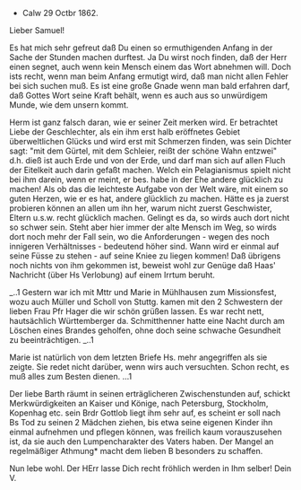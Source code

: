 + Calw 29 Octbr 1862.

Lieber Samuel!

Es hat mich sehr gefreut daß Du einen so ermuthigenden Anfang in der Sache der Stunden machen durftest. Ja Du wirst noch finden, daß der Herr einen segnet, auch wenn kein Mensch einem das Wort abnehmen will. Doch ists recht, wenn man beim Anfang ermutigt wird, daß man nicht allen Fehler bei sich suchen muß. Es ist eine große Gnade wenn man bald erfahren darf, daß Gottes Wort seine Kraft behält, wenn es auch aus so unwürdigem Munde, wie dem unsern kommt.

Herm ist ganz falsch daran, wie er seiner Zeit merken wird. Er betrachtet Liebe der Geschlechter, als ein ihm erst halb eröffnetes Gebiet überweltlichen Glücks und wird erst mit Schmerzen finden, was sein Dichter sagt: "mit dem Gürtel, mit dem Schleier, reißt der schöne Wahn entzwei" d.h. dieß ist auch Erde und von der Erde, und darf man sich auf allen Fluch der Eitelkeit auch darin gefaßt machen. Welch ein Pelagianismus spielt nicht bei ihm darein, wenn er meint, er bes. habe in der Ehe andere glücklich zu machen! Als ob das die leichteste Aufgabe von der Welt wäre, mit einem so guten Herzen, wie er es hat, andere glücklich zu machen. Hätte es ja zuerst probieren können an allen um ihn her, warum nicht zuerst Geschwister, Eltern u.s.w. recht glücklich machen. Gelingt es da, so wirds auch dort nicht so schwer sein. Steht aber hier immer der alte Mensch im Weg, so wirds dort noch mehr der Fall sein, wo die Anforderungen - wegen des noch innigeren Verhältnisses - bedeutend höher sind. Wann wird er einmal auf seine Füsse zu stehen - auf seine Kniee zu liegen kommen! Daß übrigens noch nichts von ihm gekommen ist, beweist wohl zur Genüge daß Haas' Nachricht (über Hs Verlobung) auf einem Irrtum beruht.

_..1 Gestern war ich mit Mttr und Marie in Mühlhausen zum Missionsfest, wozu auch Müller und Scholl von Stuttg. kamen mit den 2 Schwestern der lieben Frau Pfr Hager die wir schön grüßen lassen. Es war recht nett, hautsächlich Württemberger da. Schmitthenner hatte eine Nacht durch am Löschen eines Brandes geholfen, ohne doch seine schwache Gesundheit zu beeinträchtigen. _..1

Marie ist natürlich von dem letzten Briefe Hs. mehr angegriffen als sie zeigte. Sie redet nicht darüber, wenn wirs auch versuchten. Schon recht, es muß alles zum Besten dienen. ...1

Der liebe Barth räumt in seinen erträglicheren Zwischenstunden auf, schickt Merkwürdigkeiten an Kaiser und Könige, nach Petersburg, Stockholm, Kopenhag etc. sein Brdr Gottlob liegt ihm sehr auf, es scheint er soll nach Bs Tod zu seinen 2 Mädchen ziehen, bis etwa seine eigenen Kinder ihn einmal aufnehmen und pflegen können, was freilich kaum vorauszusehen ist, da sie auch den Lumpencharakter des Vaters haben. Der Mangel an regelmäßiger Athmung* macht dem lieben B besonders zu schaffen.

Nun lebe wohl. Der HErr lasse Dich recht fröhlich werden in Ihm selber!  Dein V.
